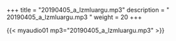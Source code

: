 +++
title = "20190405_a_lzmluargu.mp3"
description = " 20190405_a_lzmluargu.mp3 "
weight = 20
+++

{{< myaudio01 mp3="20190405_a_lzmluargu.mp3" >}}

